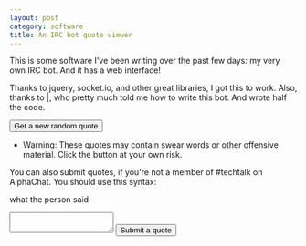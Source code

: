 ```yaml
---
layout: post
category: software
title: An IRC bot quote viewer
---
```


This is some software I've been writing over the past few days: my very own IRC bot. And it has a web interface!

Thanks to jquery, socket.io, and other great libraries, I got this to work. Also, thanks to &#124;, who pretty much told me how to write this bot. And wrote half the code.

<input type="button" value="Get a new random quote" id="get"/>

<ul id="quotes">
    <li>Warning: These quotes may contain swear words or other offensive material. Click the button at your own risk.</li>
</ul>

<p id="number"/>

You can also submit quotes, if you're not a member of #techtalk on AlphaChat. You should use this syntax:

<author> what the person said

<textarea id="quotebox"></textarea>

<input type="button" value="Submit a quote" id="submit"/>

<script src="http://cdn.jsdelivr.net/socket.io-client/1.3.2/socket.io.min.js"></script>
<script src="http://cdn.jsdelivr.net/jquery/1.11.3/jquery.min.js"></script>
<script type="text/javascript">
    var socket = io('robit.herokuapp.com');
    $(document).ready(function (){

        $("#submit").click(function () {
            socket.emit("submitquote", $("#quotebox").val());
            alert("Quote submitted.");
        });

        $("#get").click(function () {
            socket.emit("getquote");
        });

        socket.on("quote", function(sentQuote){
            $("#quotes").empty();
            sentQuote.chat.forEach(function(entry){
                $("#quotes").append("<li><strong>" + entry.nick + "</strong> - " + entry.text + "</li>");
            });
        });

        socket.on("number", function(number){
            $("#number").text("The counter is currently set to " + number)
        });
    });
</script>
